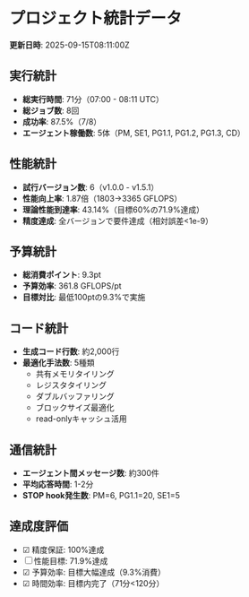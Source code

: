 # プロジェクト統計データ

**更新日時**: 2025-09-15T08:11:00Z

## 実行統計
- **総実行時間**: 71分（07:00 - 08:11 UTC）
- **総ジョブ数**: 8回
- **成功率**: 87.5%（7/8）
- **エージェント稼働数**: 5体（PM, SE1, PG1.1, PG1.2, PG1.3, CD）

## 性能統計
- **試行バージョン数**: 6（v1.0.0 - v1.5.1）
- **性能向上率**: 1.87倍（1803→3365 GFLOPS）
- **理論性能到達率**: 43.14%（目標60%の71.9%達成）
- **精度達成**: 全バージョンで要件達成（相対誤差<1e-9）

## 予算統計
- **総消費ポイント**: 9.3pt
- **予算効率**: 361.8 GFLOPS/pt
- **目標対比**: 最低100ptの9.3%で実施

## コード統計
- **生成コード行数**: 約2,000行
- **最適化手法数**: 5種類
  - 共有メモリタイリング
  - レジスタタイリング
  - ダブルバッファリング
  - ブロックサイズ最適化
  - read-onlyキャッシュ活用

## 通信統計
- **エージェント間メッセージ数**: 約300件
- **平均応答時間**: 1-2分
- **STOP hook発生数**: PM=6, PG1.1=20, SE1=5

## 達成度評価
- ☑ 精度保証: 100%達成
- ☐ 性能目標: 71.9%達成
- ☑ 予算効率: 目標大幅達成（9.3%消費）
- ☑ 時間効率: 目標内完了（71分<120分）